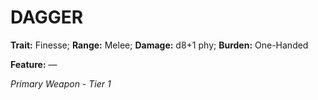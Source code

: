 # DAGGER

**Trait:** Finesse; **Range:** Melee; **Damage:** d8+1 phy; **Burden:** One-Handed

**Feature:** —

*Primary Weapon - Tier 1*
